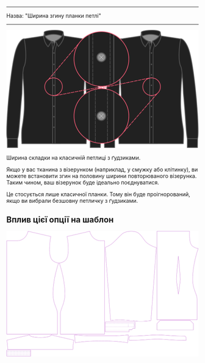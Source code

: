 - - -
Назва: "Ширина згину планки петлі"
- - -

![Ширина згину петель кокетки](buttonholeplacketfoldwidth.svg)

Ширина складки на класичній петлиці з ґудзиками.

<Note>

Якщо у вас тканина з візерунком (наприклад, у смужку або клітинку), ви можете встановити згин на половину ширини повторюваного візерунка.
Таким чином, ваш візерунок буде ідеально поєднуватися.

Це стосується лише класичної планки. Тому він буде проігнорований, якщо ви вибрали безшовну петличку з ґудзиками.

</Note>

## Вплив цієї опції на шаблон

![На цьому зображенні показано вплив цієї опції шляхом накладання декількох варіантів, які мають різне значення для цієї опції](simon_buttonholeplacketfoldwidth_sample.svg "Вплив цієї опції на шаблон")
